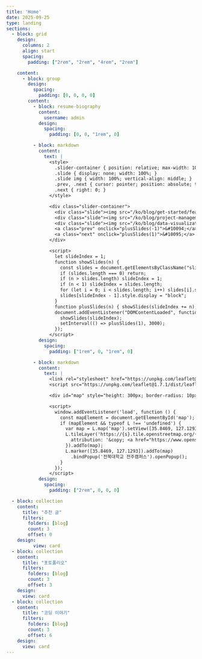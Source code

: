 ```yaml
---
title: 'Home'
date: 2025-09-25
type: landing
sections:
  - block: grid
    design:
      columns: 2
      align: start
      spacing:
        padding: ["2rem", "2rem", "4rem", "2rem"]

    content:
      - block: group
        design:
          spacing:
            padding: [0, 0, 0, 0]
        content:
          - block: resume-biography
            content:
              username: admin
            design:
              spacing:
                padding: [0, 0, "1rem", 0]

          - block: markdown
            content:
              text: |
                <style>
                  .slider-container { position: relative; max-width: 100%; margin: auto; overflow: hidden; border-radius: 10px; }
                  .slide { display: none; width: 100%; }
                  .slide img { width: 100%; vertical-align: middle; }
                  .prev, .next { cursor: pointer; position: absolute; top: 50%; padding: 16px; color: white; font-weight: bold; font-size: 20px; background-color: rgba(0,0,0,0.5); border-radius: 3px; }
                  .next { right: 0; }
                </style>

                <div class="slider-container">
                  <div class="slide"><img src="/ko/blog/get-started/featured.jpg" alt="슬라이드 1"></div>
                  <div class="slide"><img src="/ko/blog/project-management/featured.jpg" alt="슬라이드 2"></div>
                  <div class="slide"><img src="/ko/blog/data-visualization/featured.jpg" alt="슬라이드 3"></div>
                  <a class="prev" onclick="plusSlides(-1)">&#10094;</a>
                  <a class="next" onclick="plusSlides(1)">&#10095;</a>
                </div>

                <script>
                  let slideIndex = 1;
                  function showSlides(n) {
                    const slides = document.getElementsByClassName("slide");
                    if (slides.length === 0) return;
                    if (n > slides.length) slideIndex = 1;
                    if (n < 1) slideIndex = slides.length;
                    for (let i = 0; i < slides.length; i++) slides[i].style.display = "none";
                    slides[slideIndex - 1].style.display = "block";
                  }
                  function plusSlides(n) { showSlides(slideIndex += n); }
                  document.addEventListener("DOMContentLoaded", function() {
                    showSlides(slideIndex);
                    setInterval(() => plusSlides(1), 3000);
                  });
                </script>
            design:
              spacing:
                padding: ["1rem", 0, "1rem", 0]

          - block: markdown
            content:
              text: |
                <link rel="stylesheet" href="https://unpkg.com/leaflet@1.7.1/dist/leaflet.css" />
                <script src="https://unpkg.com/leaflet@1.7.1/dist/leaflet.js"></script>

                <div id="map" style="height: 300px; border-radius: 10px;"></div>

                <script>
                  window.addEventListener('load', function () {
                    const mapElement = document.getElementById('map');
                    if (mapElement && typeof L !== 'undefined') {
                      var map = L.map('map').setView([35.8469, 127.1293], 15);
                      L.tileLayer('https://{s}.tile.openstreetmap.org/{z}/{x}/{y}.png', {
                        attribution: '&copy; <a href="https://www.openstreetmap.org/copyright">OpenStreetMap</a>'
                      }).addTo(map);
                      L.marker([35.8469, 127.1293]).addTo(map)
                        .bindPopup('전북대학교 전주캠퍼스').openPopup();
                    }
                  });
                </script>
            design:
              spacing:
                padding: ["2rem", 0, 0, 0]

  - block: collection
    content:
      title: "추천 글"
      filters:
        folders: [blog]
        count: 3
        offset: 0
    design:
          view: card
  - block: collection
    content:
      title: "포토폴리오"
      filters:
        folders: [blog]
        count: 3
        offset: 3
    design:
      view: card
  - block: collection
    content:
      title: "코딩 이야기"
      filters:
        folders: [blog]
        count: 3
        offset: 6
    design:
      view: card
---
```

